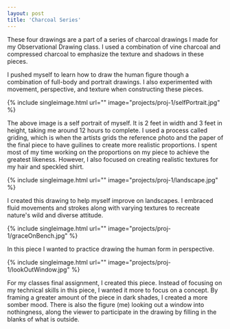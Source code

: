 ```yaml
---
layout: post
title: 'Charcoal Series'
---
```

These four drawings are a part of a series of charcoal drawings I made for my Observational Drawing class. I used a combination of vine charcoal and compressed charcoal to emphasize the texture and shadows in these pieces.  

I pushed myself to learn how to draw the human figure though a combination of full-body and portrait drawings. I also experimented with movement, perspective, and texture when constructing these pieces.

{% include singleimage.html url="" image="projects/proj-1/selfPortrait.jpg" %}

The above image is a self portrait of myself. It is 2 feet in width and 3 feet in height, taking me around 12 hours to complete. I used a process called griding, which is when the artists grids the reference photo and the paper of the final piece to have guilines to create more realistic proportions. I spent most of my time working on the proportions on my piece to achieve the greatest likeness. However, I also focused on creating realistic textures for my hair and speckled shirt. 

{% include singleimage.html url="" image="projects/proj-1/landscape.jpg" %}

I created this drawing to help myself improve on landscapes. I embraced fluid movements and strokes along with varying textures to recreate nature's wild and diverse attitude. 

{% include singleimage.html url="" image="projects/proj-1/graceOnBench.jpg" %}

In this piece I wanted to practice drawing the human form in perspective. 

{% include singleimage.html url="" image="projects/proj-1/lookOutWindow.jpg" %}

For my classes final assignment, I created this piece. Instead of focusing on my technical skills in this piece, I wanted it more to focus on a concept. By framing a greater amount of the piece in dark shades, I created a more somber mood. There is also the figure (me) looking out a window into nothingness, along the viewer to participate in the drawing by filling in the blanks of what is outside.
